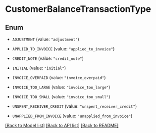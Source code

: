 # CustomerBalanceTransactionType

## Enum


* `ADJUSTMENT` (value: `"adjustment"`)

* `APPLIED_TO_INVOICE` (value: `"applied_to_invoice"`)

* `CREDIT_NOTE` (value: `"credit_note"`)

* `INITIAL` (value: `"initial"`)

* `INVOICE_OVERPAID` (value: `"invoice_overpaid"`)

* `INVOICE_TOO_LARGE` (value: `"invoice_too_large"`)

* `INVOICE_TOO_SMALL` (value: `"invoice_too_small"`)

* `UNSPENT_RECEIVER_CREDIT` (value: `"unspent_receiver_credit"`)

* `UNAPPLIED_FROM_INVOICE` (value: `"unapplied_from_invoice"`)


[[Back to Model list]](../README.md#documentation-for-models) [[Back to API list]](../README.md#documentation-for-api-endpoints) [[Back to README]](../README.md)


